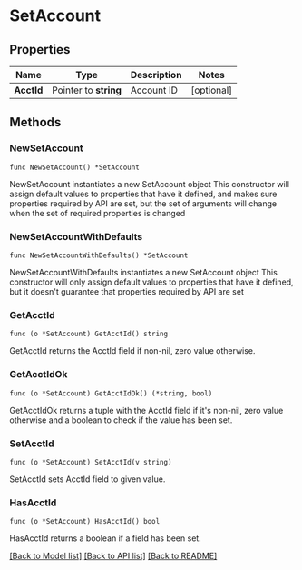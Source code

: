 # SetAccount

## Properties

Name | Type | Description | Notes
------------ | ------------- | ------------- | -------------
**AcctId** | Pointer to **string** | Account ID | [optional] 

## Methods

### NewSetAccount

`func NewSetAccount() *SetAccount`

NewSetAccount instantiates a new SetAccount object
This constructor will assign default values to properties that have it defined,
and makes sure properties required by API are set, but the set of arguments
will change when the set of required properties is changed

### NewSetAccountWithDefaults

`func NewSetAccountWithDefaults() *SetAccount`

NewSetAccountWithDefaults instantiates a new SetAccount object
This constructor will only assign default values to properties that have it defined,
but it doesn't guarantee that properties required by API are set

### GetAcctId

`func (o *SetAccount) GetAcctId() string`

GetAcctId returns the AcctId field if non-nil, zero value otherwise.

### GetAcctIdOk

`func (o *SetAccount) GetAcctIdOk() (*string, bool)`

GetAcctIdOk returns a tuple with the AcctId field if it's non-nil, zero value otherwise
and a boolean to check if the value has been set.

### SetAcctId

`func (o *SetAccount) SetAcctId(v string)`

SetAcctId sets AcctId field to given value.

### HasAcctId

`func (o *SetAccount) HasAcctId() bool`

HasAcctId returns a boolean if a field has been set.


[[Back to Model list]](../README.md#documentation-for-models) [[Back to API list]](../README.md#documentation-for-api-endpoints) [[Back to README]](../README.md)


